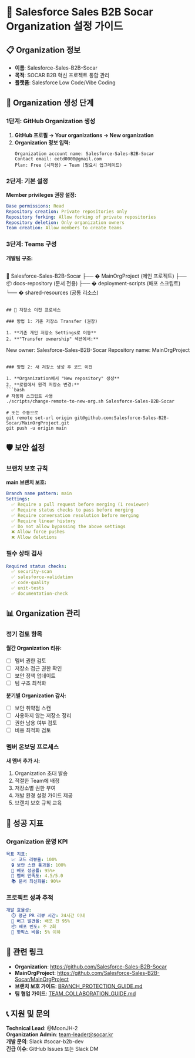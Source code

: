 # 🏢 Salesforce Sales B2B Socar Organization 설정 가이드

## 📋 Organization 정보
- **이름**: Salesforce-Sales-B2B-Socar
- **목적**: SOCAR B2B 혁신 프로젝트 통합 관리
- **플랫폼**: Salesforce Low Code/Vibe Coding

## 🚀 Organization 생성 단계

### 1단계: GitHub Organization 생성

1. **GitHub 프로필 → Your organizations → New organization**
2. **Organization 정보 입력:**
   ```
   Organization account name: Salesforce-Sales-B2B-Socar
   Contact email: eetd0000@gmail.com
   Plan: Free (시작용) → Team (필요시 업그레이드)
   ```

### 2단계: 기본 설정

**Member privileges 권장 설정:**
```yaml
Base permissions: Read
Repository creation: Private repositories only
Repository forking: Allow forking of private repositories
Repository deletion: Only organization owners
Team creation: Allow members to create teams
```

### 3단계: Teams 구성

**개발팀 구조:**
```
```
🏢 Salesforce-Sales-B2B-Socar
├── � MainOrgProject (메인 프로젝트)
├── 📦 docs-repository (문서 전용)
├── � deployment-scripts (배포 스크립트)
└── � shared-resources (공통 리소스)
```

## 🔧 저장소 이전 프로세스

### 방법 1: 기존 저장소 Transfer (권장)

1. **기존 개인 저장소 Settings로 이동**
2. **"Transfer ownership" 섹션에서:**
   ```
   New owner: Salesforce-Sales-B2B-Socar
   Repository name: MainOrgProject
   ```

### 방법 2: 새 저장소 생성 후 코드 이전

1. **Organization에서 "New repository" 생성**
2. **로컬에서 원격 저장소 변경:**
   ```bash
   # 자동화 스크립트 사용
   ./scripts/change-remote-to-new-org.sh Salesforce-Sales-B2B-Socar
   
   # 또는 수동으로
   git remote set-url origin git@github.com:Salesforce-Sales-B2B-Socar/MainOrgProject.git
   git push -u origin main
   ```

## 🛡️ 보안 설정

### 브랜치 보호 규칙

**main 브랜치 보호:**
```yaml
Branch name pattern: main
Settings:
  ✅ Require a pull request before merging (1 reviewer)
  ✅ Require status checks to pass before merging
  ✅ Require conversation resolution before merging
  ✅ Require linear history
  ✅ Do not allow bypassing the above settings
  ❌ Allow force pushes
  ❌ Allow deletions
```

### 필수 상태 검사

```yaml
Required status checks:
  ✅ security-scan
  ✅ salesforce-validation
  ✅ code-quality
  ✅ unit-tests
  ✅ documentation-check
```

## 📊 Organization 관리

### 정기 검토 항목

**월간 Organization 리뷰:**
- [ ] 멤버 권한 검토
- [ ] 저장소 접근 권한 확인
- [ ] 보안 정책 업데이트
- [ ] 팀 구조 최적화

**분기별 Organization 감사:**
- [ ] 보안 취약점 스캔
- [ ] 사용하지 않는 저장소 정리
- [ ] 권한 남용 여부 검토
- [ ] 비용 최적화 검토

### 멤버 온보딩 프로세스

**새 멤버 추가 시:**
1. Organization 초대 발송
2. 적절한 Team에 배정
3. 저장소별 권한 부여
4. 개발 환경 설정 가이드 제공
5. 브랜치 보호 규칙 교육

## 🎯 성공 지표

### Organization 운영 KPI

```yaml
목표 지표:
  📈 코드 리뷰율: 100%
  🔒 보안 스캔 통과율: 100%
  🚀 배포 성공률: 95%+
  👥 멤버 만족도: 4.5/5.0
  📚 문서 최신화율: 90%+
```

### 프로젝트 성과 추적

```yaml
개발 효율성:
  ⏱️ 평균 PR 리뷰 시간: 24시간 이내
  🐛 버그 발견율: 배포 전 95%
  📦 배포 빈도: 주 2회
  🔄 핫픽스 비율: 5% 이하
```

## 🔗 관련 링크

- **Organization**: https://github.com/Salesforce-Sales-B2B-Socar
- **MainOrgProject**: https://github.com/Salesforce-Sales-B2B-Socar/MainOrgProject
- **브랜치 보호 가이드**: [BRANCH_PROTECTION_GUIDE.md](./BRANCH_PROTECTION_GUIDE.md)
- **팀 협업 가이드**: [TEAM_COLLABORATION_GUIDE.md](../TEAM_COLLABORATION_GUIDE.md)

## 📞 지원 및 문의

**Technical Lead**: @MoonJH-2  
**Organization Admin**: team-leader@socar.kr  
**개발 문의**: Slack #socar-b2b-dev  
**긴급 이슈**: GitHub Issues 또는 Slack DM
